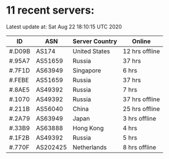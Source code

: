 # 11 recent servers:

Latest update at: Sat Aug 22 18:10:15 UTC 2020

| ID | ASN | Server Country | Online |
| -- | --- | -------------- | ------ |
| #.D09B | AS174 | United States | 12 hrs offline |
| #.95A7 | AS51659 | Russia | 37 hrs |
| #.7F1D | AS63949 | Singapore | 6 hrs |
| #.FEBE | AS51659 | Russia | 37 hrs |
| #.8AE5 | AS49392 | Russia | 7 hrs |
| #.1070 | AS49392 | Russia | 37 hrs offline |
| #.211B | AS56040 | China | 25 hrs offline |
| #.2A79 | AS63949 | Japan | 3 hrs offline |
| #.33B9 | AS63888 | Hong Kong | 4 hrs |
| #.1F2B | AS49392 | Russia | 5 hrs |
| #.770F | AS202425 | Netherlands | 8 hrs offline |


